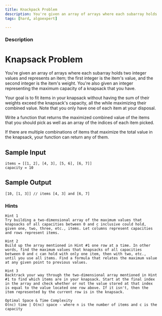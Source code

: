 ```yaml
---
title: Knackpack Problem
description: You're given an array of arrays where each subarray holds two integer values and represents an item; the first integer is the item's value, and the second integer is the item's weight. You're also given an integer representing the maximum capacity of a knapsack that you have.
tags: [hard, algoexpert]

---
```


### Description

# Knapsack Problem

You're given an array of arrays where each subarray holds two integer values and represents an item; the first integer is the item's value, and the second integer is the item's weight. You're also given an integer representing the maximum capacity of a knapsack that you have.

Your goal is to fit items in your knapsack without having the sum of their weights exceed the knapsack's capacity, all the while maximizing their combined value. Note that you only have one of each item at your disposal.

Write a function that returns the maximized combined value of the items that you should pick as well as an array of the indices of each item picked.

If there are multiple combinations of items that maximize the total value in the knapsack, your function can return any of them.

## Sample Input

```
items = [[1, 2], [4, 3], [5, 6], [6, 7]]
capacity = 10
```

## Sample Output

```
[10, [1, 3]] // items [4, 3] and [6, 7]
```

### Hints

```
Hint 1
Try building a two-dimensional array of the maximum values that knapsacks of all capacities between 0 and c inclusive could hold, given one, two, three, etc., items. Let columns represent capacities and rows represent items.
```

```
Hint 2
Build up the array mentioned in Hint #1 one row at a time. In other words, find the maximum values that knapsacks of all capacities between 0 and c can hold with only one item, then with two, etc., until you use all items. Find a formula that relates the maximum value at any given point to previous values.
```

```
Hint 3
Backtrack your way through the two-dimensional array mentioned in Hint #1 to find which items are in your knapsack. Start at the final index in the array and check whether or not the value stored at that index is equal to the value located one row above. If it isn't, then the item represented by the current row is in the knapsack.
```

```
Optimal Space & Time Complexity
O(nc) time | O(nc) space - where n is the number of items and c is the capacity
```